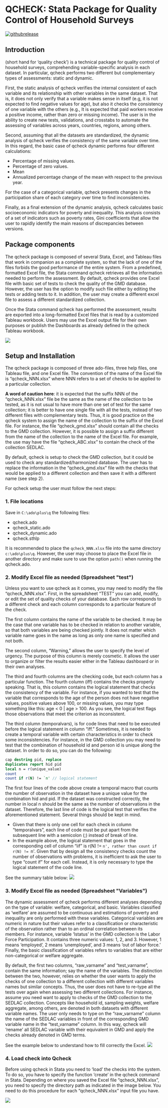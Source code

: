 QCHECK: Stata Package for Quality Control of Household Surveys
==============================================================
[![githubrelease](https://img.shields.io/github/release/worldbank/qcheck/all.svg?label=current+release)](https://github.com/worldbank/qcheck/releases)

Introduction
------------
(short hand for ‘quality check’) is a technical package for quality control of household surveys, comprehending variable-specific analysis in each dataset. In particular, qcheck performs two different but complementary types of assessments: static and dynamic.  

First, the static analysis of qcheck verifies the internal consistent of each variable and its relationship with other variables in the same dataset. That is, it does not only verify that a variable makes sense in itself (e.g, it is not expected to find negative values for age), but also it checks the consistency of one variable with the others (e.g., It is expected that paid workers receive a positive income, rather than zero or missing income). The user is in the ability to create new tests, validations, and crosstabs to automate the assessing of variables across years, countries, regions, among others.

Second, assuming that all the datasets are standardized, the dynamic analysis of qcheck verifies the consistency of the same variable over time. In this regard, the basic case of qcheck dynamic performs four different calculations: 

*	Percentage of missing values.
*	Percentage of zero values.
*	Mean
*	Annualized percentage change of the mean with respect to the previous year.

For the case of a categorical variable, qcheck presents changes in the participation share of each category over time to find inconsistencies. 

Finally, as a final extension of the dynamic analysis, qcheck calculates basic socioeconomic indicators for poverty and inequality. This analysis consists of a set of indicators such as poverty rates, Gini coefficients that allow the user to rapidly identify the main reasons of discrepancies between versions.

## Package components

The qcheck package is composed of several Stata, Excel, and Tableau files that work in companion as a complete system, so that the lack of one of the files forbids the good performance of the entire system. From a predefined, formatted Excel file, the Stata command qcheck retrieves all the information needed to perform the assessment. By default, qcheck provides one Excel file with basic set of tests to check the quality of the GMD database. However, the user has the option to modify such file either by editing the tests or adding tests to it. In addition, the user may create a different excel file to assess a different standardized collection. 

Once the Stata command qcheck has performed the assessment, results are exported into a long-formatted Excel files that is read by a customized Tableau workbook. Users may use the Excel output file for their own purposes or publish the Dashboards as already defined in the qcheck Tableau workbook. 

<img src="./images/qcheck_components.png">

## Setup and Installation
The qcheck package is composed of three ado-files, three help files, one Tableau file, and one Excel file. The convention of the name of the Excel file is “qcheck_NNN.xlsx” where NNN refers to a set of checks to be applied to a particular collection. 

**A word of caution here**: it is expected that the suffix NNN of the “qcheck_NNN.xlsx” file be the same as the name of the collection to be tested, as it is not usual to have more than one set of test for the same collection; it is better to have one single file with all the tests, instead of two different files with complementary tests. Thus, it is good practice on the qcheck system to assign the name of the collection to the suffix of the Excel file. For instance, the file “qcheck_gmd.xlsx” should contain all the checks to the GMD collection. However, it is possible to assign a suffix different from the name of the collection to the name of the Excel file. For example, the use may have the file “qcheck_ABC.xlsx” to contain the check of the collection SEDLAC. 

By default, qcheck is setup to check the GMD collection, but it could be used to check any standardized/harmonized database. The user has to replace the information in the “qcheck_gmd.xlsx” file with the checks that would be applied to a different collection and then save it with a different name (see step 2). 

For qcheck setup the user must follow the next steps:

### 1. File locations
Save in `C:\ado\plus\q` the following files:
 
*	qcheck.ado
*	qcheck_static.ado
*	qcheck_dynamic.ado
*	qcheck.sthlp

It is recommended to place the `qcheck_NNN.xlsx` file into the same directory `c:\ado\plus\q`. However, the user may choose to place the Excel file in another directory and make sure to use the option `path()` when running the qcheck.ado. 

### 2. Modify Excel file as needed (Spreadsheet "test")
Unless you want to use qcheck as it comes, you may need to modify the file “qcheck_NNN.xlsx”. First, in the spreadsheet “TEST” you can add, modify, or edit the set of quality checks of your database. Each row corresponds to a different check and each column corresponds to a particular feature of the check. 

The first column contains the name of the variable to be checked. It may be the case that one variable has to be checked in relation to another variable, so that both variables are being checked jointly. It does not matter which variable name goes in the name as long as only one name is specified and not both. 

The second column, “Warning,” allows the user to specify the level of urgency. The purpose of this column is merely cosmetic. It allows the user to organize or filter the results easier either in the Tableau dashboard or in their own analyses.  

The third and fourth columns are the checking code, but each column has a particular function. The fourth column (iff) contains the checks properly speaking. That is, this column contains the logical statement that checks the consistency of the variable. For instance, if you wanted to test that the variable that corresponds to the age of the person does not have negative values, positive values above 100, or missing values, you may type something like this: age < 0 | age > 100. As you see, the logical test flags those observations that meet the criterion as inconsistent.

The third column (temporalvars), is for code lines that need to be executed before the logical statement in column “iff.” Sometimes, it is needed to create a temporal variable with certain characteristics in order to check some inconsistencies. For instance, in the GMD collection you may need to test that the combination of household id and person id is unique along the dataset. In order to do so, you can do the following:

``` stata
cap destring pid, replace
duplicates report hid pid
local n = r(unique_value)
count
count if r(N) != `n' // logical statement
```
The first four lines of the code above create a temporal macro that counts the number of observation in the dataset have a unique value for the combination hid and pid. If the dataset was constructed correctly, the number in local n should be the same as the number of observations in the dataset. Therefore, the last line of code is the logical test that verifies the aforementioned statement.  Several things should be kept in mind. 

*	Given that there is only one cell for each check in column “temporalvars”, each line of code must be put apart from the subsequent line with a semicolon (;) instead of break of line.
*	In the example above, the logical statement that goes in the corresponding cell of column “iif” is r(N) != `n', rather than count if r(N) != `n'. Given that by design all the consistency checks count the number of observations with problems, it is inefficient to ask the user to type “count if” for each cell. Instead, it is only necessary to type the logical statement of the code line. 

See the summary table below:
<img src="./images/qcheck_summary.png">

### 3. Modify Excel file as needed (Spreadsheet "Variables")
The dynamic assessment of qcheck performs different analyses depending on the type of variable: welfare, categorical, and basic. Variables classified as ‘welfare’ are assumed to be continuous and estimations of poverty and inequality are only performed with these variables. Categorical variables are numeric in nature but their values refer to a classification or characteristic of the observation rather than to an ordinal correlation between its members. For instance, variable ‘lstatus’ in the GMD collection is the Labor Force Participation. It contains three numeric values: 1, 2, and 3. However, 1 means ‘employed’, 2 means ‘unemployed’, and 3 means ‘out of labor force.’ Finally, the basic classification of variables refers to variables that are either non-categorical or welfare aggregate. 

By default, the first two columns, “raw_varname” and “test_varname”, contain the same information; say the name of the variables. The distinction between the two, however, relies on whether the user wants to apply the checks of one collection to a different collection with different variables names but similar concepts. Thus, the user does not have to re-type all the tests over again when assessing two different collections. For instance, assume you need want to apply to checks of the GMD collection to the SEDLAC collection. Concepts like household id, sampling weights, welfare aggregate, among others, are denoted in both datasets with different variable names. The user only needs to type on the “raw_varname” column the name of the SEDLAC variables in front of the corresponding GMD variable name in the “test_varname” column. In this way, qcheck will ‘rename’ all SEDLAC variable with their equivalent in GMD and apply the checks already denoted in GMD terms. 

See the example below to understand how to fill correctly the Excel.
<img src="./images/qcheck_variables.png">

### 4. Load check into Qcheck
Before using qcheck in Stata you need to ‘load’ the checks into the system. To do so, you have to specify the function ‘create’ in the qcheck command in Stata. Depending on where you saved the Excel file “qcheck_NNN.xlsx”, you need to specify the directory path as indicated in the image below. You need to do this procedure for each “qcheck_NNN.xlsx” input file you have. 

<img src="./images/qcheck_load.png">
